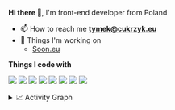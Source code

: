 <b>Hi there 👋</b>, I'm front-end developer from Poland
- 📫 How to reach me **tymek@cukrzyk.eu**
- 🧱 Things I'm working on
  - [Soon.eu](https://soon.org.pl/)

<b>Things I code with</b>
<p>
  <img src="https://img.shields.io/badge/-React-45b8d8?style=for-the-badge&logo=react&logoColor=white" />
  <img src="https://img.shields.io/badge/-HTML5-E34F26?style=for-the-badge&logo=html5&logoColor=white" />
  <img src="https://img.shields.io/badge/JavaScript-323330?style=for-the-badge&logo=javascript&logoColor=F7DF1E" />
  <img src="https://img.shields.io/badge/Nginx-009639?style=for-the-badge&logo=nginx&logoColor=white" />
  <img src="https://img.shields.io/badge/-Nodejs-43853d?style=for-the-badge&logo=Node.js&logoColor=white" />
  <img src="https://img.shields.io/badge/-NPM-CB3837?style=for-the-badge&logo=npm&logoColor=white" />
  <img src="https://img.shields.io/badge/MariaDB-003545?style=for-the-badge&logo=mariadb&logoColor=white" />
  <img src="https://img.shields.io/badge/Visual_Studio_Code-0078D4?style=for-the-badge&logo=visual%20studio%20code&logoColor=white" />
</p>

<details><summary>📈 Activity Graph</summary>
  <p>
    <img src="https://github-readme-activity-graph.vercel.app/graph?username=tyymek&theme=github-compact" />
  </p>
</details>
